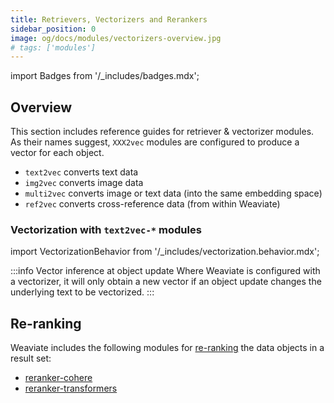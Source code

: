 ```yaml
---
title: Retrievers, Vectorizers and Rerankers
sidebar_position: 0
image: og/docs/modules/vectorizers-overview.jpg
# tags: ['modules']
---
```

import Badges from '/_includes/badges.mdx';

<Badges/>

## Overview

This section includes reference guides for retriever & vectorizer modules. As their names suggest, `XXX2vec` modules are configured to produce a vector for each object.

- `text2vec` converts text data
- `img2vec` converts image data
- `multi2vec` converts image or text data (into the same embedding space)
- `ref2vec` converts cross-reference data (from within Weaviate)

### Vectorization with `text2vec-*` modules

import VectorizationBehavior from '/_includes/vectorization.behavior.mdx';

<VectorizationBehavior/>

:::info Vector inference at object update
Where Weaviate is configured with a vectorizer, it will only obtain a new vector if an object update changes the underlying text to be vectorized.
:::


## Re-ranking

Weaviate includes the following modules for [re-ranking](../../search/rerank.md) the data objects in a result set:
* [reranker-cohere](./reranker-cohere.md)
* [reranker-transformers](./reranker-transformers.md)

